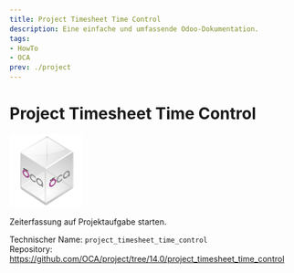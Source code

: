 ```yaml
---
title: Project Timesheet Time Control
description: Eine einfache und umfassende Odoo-Dokumentation.
tags:
- HowTo
- OCA
prev: ./project
---
```

# Project Timesheet Time Control
![icon_oca_app](assets/icon_oca_app.png)

Zeiterfassung auf Projektaufgabe starten.

Technischer Name: `project_timesheet_time_control`\
Repository: <https://github.com/OCA/project/tree/14.0/project_timesheet_time_control>
